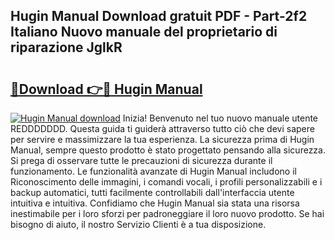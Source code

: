 ## Hugin Manual Download gratuit PDF - Part-2f2 Italiano Nuovo manuale del proprietario di riparazione JglkR

# <h2><a href="http://dfcr3f.blite.top/?on=Hugin+Manual">🔗Download 👉🔴 Hugin Manual</a></h2>

[![Hugin Manual download](https://i.imgur.com/lujVjoI.png)](http://dfcr3f.blite.top/?on=Hugin+Manual)
Inizia! Benvenuto nel tuo nuovo manuale utente REDDDDDDD. Questa guida ti guiderà attraverso tutto ciò che devi sapere per servire e massimizzare la tua esperienza. La sicurezza prima di Hugin Manual, sempre questo prodotto è stato progettato pensando alla sicurezza. Si prega di osservare tutte le precauzioni di sicurezza durante il funzionamento. Le funzionalità avanzate di Hugin Manual includono il Riconoscimento delle immagini, i comandi vocali, i profili personalizzabili e i backup automatici, tutti facilmente controllabili dall'interfaccia utente intuitiva e intuitiva. Confidiamo che Hugin Manual sia stata una risorsa inestimabile per i loro sforzi per padroneggiare il loro nuovo prodotto. Se hai bisogno di aiuto, il nostro Servizio Clienti è a tua disposizione.
